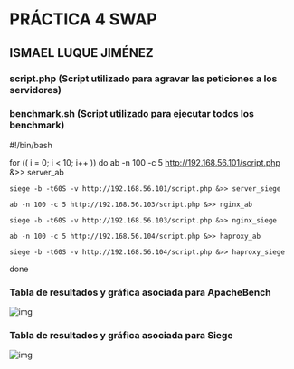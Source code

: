 # PRÁCTICA 4 SWAP
## ISMAEL LUQUE JIMÉNEZ

### **script.php (Script utilizado para agravar las peticiones a los servidores)**

<?php

$tiempo_inicio = microtime(true);

for ($i=0; $i<3000000; $i++){
	$a = $i * $i;
	$b = $a - $i;
	$c = $a / $b;
	$d = 1 / $c;
}

$tiempo_fin = microtime(true);

echo "Tiempo empleado: " . round($tiempo_fin - $tiempo_inicio, 4); 

?>

### **benchmark.sh (Script utilizado para ejecutar todos los benchmark)**

#!/bin/bash

for (( i = 0; i < 10; i++ ))
do
	ab -n 100 -c 5 http://192.168.56.101/script.php &>> server_ab

	siege -b -t60S -v http://192.168.56.101/script.php &>> server_siege

	ab -n 100 -c 5 http://192.168.56.103/script.php &>> nginx_ab

	siege -b -t60S -v http://192.168.56.103/script.php &>> nginx_siege

	ab -n 100 -c 5 http://192.168.56.104/script.php &>> haproxy_ab

	siege -b -t60S -v http://192.168.56.104/script.php &>> haproxy_siege
done

### **Tabla de resultados y gráfica asociada para ApacheBench**

![img](https://github.com/isma94/SWAP2015/blob/master/Practica4/capturas/ab.png)

### **Tabla de resultados y gráfica asociada para Siege**

![img](https://github.com/isma94/SWAP2015/blob/master/Practica4/capturas/siege.png)